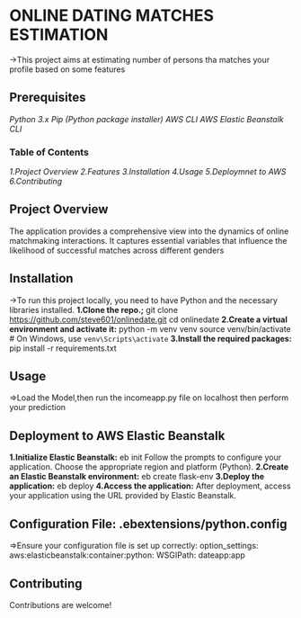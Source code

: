 # ONLINE DATING MATCHES ESTIMATION
->This project aims at estimating number of persons tha matches your profile based on some features

## Prerequisites
 *Python 3.x*
 *Pip (Python package installer)*
 *AWS CLI*
 *AWS Elastic Beanstalk CLI*

### Table of Contents
*1.Project Overview*
*2.Features*
*3.Installation*
*4.Usage*
*5.Deploymnet to AWS*
*6.Contributing*



## Project Overview
The application provides a comprehensive view into the dynamics of online matchmaking interactions. It captures essential variables that influence the likelihood of successful matches across different genders
## Installation
->To run this project locally, you need to have Python and the necessary libraries installed.
**1.Clone the repo.;**
        git clone https://github.com/steve601/onlinedate.git
        cd onlinedate
**2.Create a virtual environment and activate it:**
        python -m venv venv
        source venv/bin/activate  # On Windows, use `venv\Scripts\activate`
**3.Install the required packages:**
        pip install -r requirements.txt

## Usage
=>Load the Model,then run the incomeapp.py file on localhost then perform your prediction

## Deployment to AWS Elastic Beanstalk
**1.Initialize Elastic Beanstalk:**
      eb init
  Follow the prompts to configure your application. Choose the appropriate region and platform (Python).
**2.Create an Elastic Beanstalk environment:**
      eb create flask-env
**3.Deploy the application:**
      eb deploy
**4.Access the application:** After deployment, access your application using the URL provided by Elastic Beanstalk.

## Configuration File: .ebextensions/python.config
=>Ensure your configuration file is set up correctly:
       option_settings:
         aws:elasticbeanstalk:container:python:
           WSGIPath: dateapp:app
## Contributing
Contributions are welcome!

